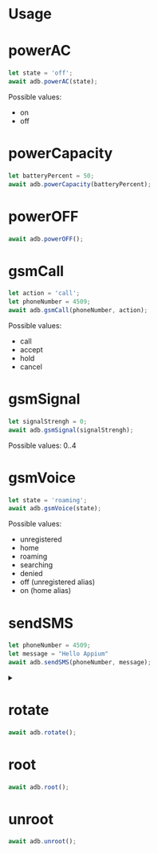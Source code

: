# Usage

# powerAC

```javascript
let state = 'off';
await adb.powerAC(state);
```
Possible values:
 * on
 * off

# powerCapacity
```javascript
let batteryPercent = 50;
await adb.powerCapacity(batteryPercent);
```

# powerOFF
```javascript
await adb.powerOFF();
```

# gsmCall
```javascript
let action = 'call';
let phoneNumber = 4509;
await adb.gsmCall(phoneNumber, action);
```

Possible values:
 * call
 * accept
 * hold
 * cancel

# gsmSignal
```javascript
let signalStrengh = 0;
await adb.gsmSignal(signalStrengh);
```
Possible values: 0..4

# gsmVoice
```javascript
let state = 'roaming';
await adb.gsmVoice(state);
```

Possible values:

 * unregistered
 * home
 * roaming
 * searching
 * denied
 * off (unregistered alias)
 * on (home alias)

# sendSMS

```javascript
let phoneNumber = 4509;
let message = "Hello Appium"
await adb.sendSMS(phoneNumber, message);
```

<details>
  <summary></summary>
  <img src="static/send-sms-screen.png" width="200" />
</details>

# rotate

```javascript
await adb.rotate();
```

# root

```javascript
await adb.root();
```

# unroot

```javascript
await adb.unroot();
```
